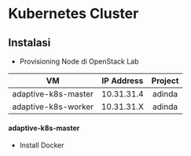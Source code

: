 # Kubernetes Cluster

## Instalasi
- Provisioning Node di OpenStack Lab

| VM | IP Address | Project |
| :---: | :---: | :---: |
| adaptive-k8s-master | 10.31.31.4 | adinda |
| adaptive-k8s-worker | 10.31.31.X | adinda |

#### adaptive-k8s-master
- Install Docker
